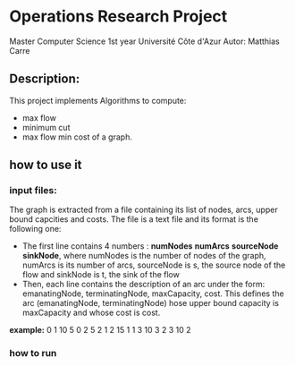 # Operations Research Project

Master Computer Science 1st year
Université Côte d'Azur
Autor: Matthias Carre

## Description:
This project implements Algorithms to compute:
- max flow
- minimum cut
- max flow min cost
of a graph.

## how to use it
### input files:
The graph is extracted from a file containing its list of nodes, arcs, upper bound capcities and costs. The file is a text file and its format is the following one:
- The first line contains 4 numbers : **numNodes** **numArcs** **sourceNode** **sinkNode**, where numNodes is the number of nodes of the graph, numArcs is its number of arcs, sourceNode is s, the source node of the flow and sinkNode is t, the sink of the flow
- Then, each line contains the description of an arc under the form: emanatingNode, terminatingNode, maxCapacity, cost. This defines the arc (emanatingNode, terminatingNode)  hose upper bound capacity is maxCapacity and whose cost is cost.

**example:**
0 1 10 5
0 2 5 2
1 2 15 1
1 3 10 3
2 3 10 2
### how to run


